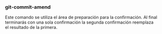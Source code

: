 ### git-commit-amend
Este comando se utiliza el área de preparación para la confirmación.
Al final terminarás con una sola confirmación la segunda confirmación
reemplaza el resultado de la primera.
